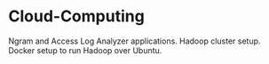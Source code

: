 # Cloud-Computing
Ngram and Access Log Analyzer applications.
Hadoop cluster setup.
Docker setup to run Hadoop over Ubuntu.
